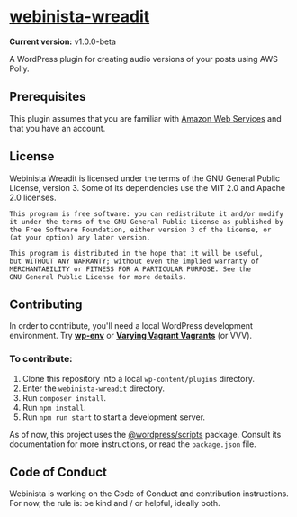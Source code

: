 # [webinista-wreadit](https://wreadit.webinista.com/)

**Current version:** v1.0.0-beta
 
A WordPress plugin for creating audio versions of your posts using AWS Polly.

## Prerequisites

This plugin assumes that you are familiar with [Amazon Web Services](https://aws.amazon.com/) and that you have an account.

## License

Webinista Wreadit is licensed under the terms of the GNU General Public License, version 3. Some of its dependencies use the MIT 2.0 and Apache 2.0 licenses.

    This program is free software: you can redistribute it and/or modify
    it under the terms of the GNU General Public License as published by
    the Free Software Foundation, either version 3 of the License, or
    (at your option) any later version.

    This program is distributed in the hope that it will be useful,
    but WITHOUT ANY WARRANTY; without even the implied warranty of
    MERCHANTABILITY or FITNESS FOR A PARTICULAR PURPOSE. See the
    GNU General Public License for more details.

## Contributing

In order to contribute, you'll need a local WordPress development environment. Try  [**wp-env**](https://developer.wordpress.org/block-editor/reference-guides/packages/packages-env/) or [**Varying Vagrant Vagrants**](https://varyingvagrantvagrants.org/) (or VVV).

### To contribute:

1. Clone this repository into a local `wp-content/plugins` directory.
2. Enter the `webinista-wreadit` directory.
3. Run `composer install`.
4. Run `npm install`.
5. Run `npm run start` to start a development server.

As of now, this project uses the [@wordpress/scripts](https://developer.wordpress.org/block-editor/reference-guides/packages/packages-scripts/) package. Consult its documentation for more instructions, or read the `package.json` file.

## Code of Conduct

Webinista is working on the Code of Conduct and contribution instructions. For now, the rule is: be kind and / or helpful, ideally both.
